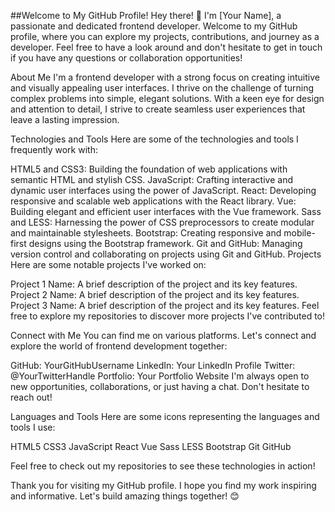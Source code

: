 
##Welcome to My GitHub Profile!
Hey there! 👋 I'm [Your Name], a passionate and dedicated frontend developer. Welcome to my GitHub profile, where you can explore my projects, contributions, and journey as a developer. Feel free to have a look around and don't hesitate to get in touch if you have any questions or collaboration opportunities!

About Me
I'm a frontend developer with a strong focus on creating intuitive and visually appealing user interfaces. I thrive on the challenge of turning complex problems into simple, elegant solutions. With a keen eye for design and attention to detail, I strive to create seamless user experiences that leave a lasting impression.

Technologies and Tools
Here are some of the technologies and tools I frequently work with:

HTML5 and CSS3: Building the foundation of web applications with semantic HTML and stylish CSS.
JavaScript: Crafting interactive and dynamic user interfaces using the power of JavaScript.
React: Developing responsive and scalable web applications with the React library.
Vue: Building elegant and efficient user interfaces with the Vue framework.
Sass and LESS: Harnessing the power of CSS preprocessors to create modular and maintainable stylesheets.
Bootstrap: Creating responsive and mobile-first designs using the Bootstrap framework.
Git and GitHub: Managing version control and collaborating on projects using Git and GitHub.
Projects
Here are some notable projects I've worked on:

Project 1 Name: A brief description of the project and its key features.
Project 2 Name: A brief description of the project and its key features.
Project 3 Name: A brief description of the project and its key features.
Feel free to explore my repositories to discover more projects I've contributed to!

Connect with Me
You can find me on various platforms. Let's connect and explore the world of frontend development together:

GitHub: YourGitHubUsername
LinkedIn: Your LinkedIn Profile
Twitter: @YourTwitterHandle
Portfolio: Your Portfolio Website
I'm always open to new opportunities, collaborations, or just having a chat. Don't hesitate to reach out!

Languages and Tools
Here are some icons representing the languages and tools I use:

HTML5 CSS3 JavaScript React Vue Sass LESS Bootstrap Git GitHub

Feel free to check out my repositories to see these technologies in action!

Thank you for visiting my GitHub profile. I hope you find my work inspiring and informative. Let's build amazing things together! 😊
